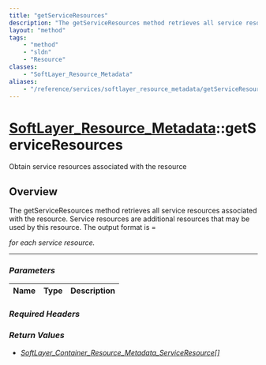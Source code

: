 ```yaml
---
title: "getServiceResources"
description: "The getServiceResources method retrieves all service resources associated with the resource. Service resources are addit... "
layout: "method"
tags:
    - "method"
    - "sldn"
    - "Resource"
classes:
    - "SoftLayer_Resource_Metadata"
aliases:
    - "/reference/services/softlayer_resource_metadata/getServiceResources"
---
```

# [SoftLayer_Resource_Metadata](/reference/services/SoftLayer_Resource_Metadata)::getServiceResources


Obtain service resources associated with the resource


## Overview 
The getServiceResources method retrieves all service resources associated with the resource. Service resources are additional resources that may be used by this resource. The output format is <type>=<address> for each service resource. 

-----

### Parameters 
|Name | Type | Description |
| --- | --- | --- |


### Required Headers


### Return Values
* <a href='/reference/datatypes/SoftLayer_Container_Resource_Metadata_ServiceResource'>SoftLayer_Container_Resource_Metadata_ServiceResource[] </a>




